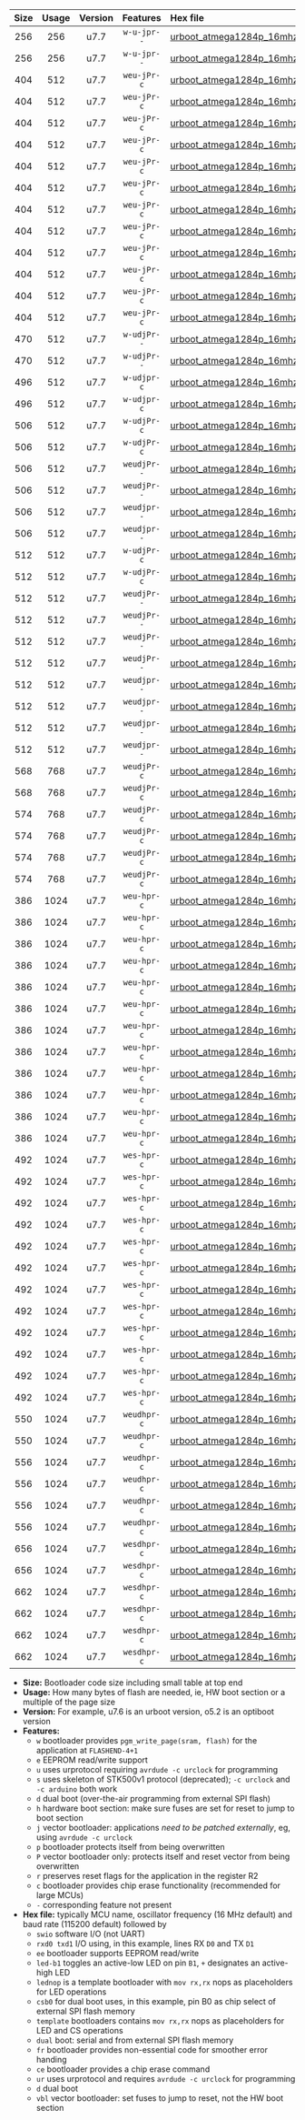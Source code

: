|Size|Usage|Version|Features|Hex file|
|:-:|:-:|:-:|:-:|:--|
|256|256|u7.7|`w-u-jpr--`|[urboot_atmega1284p_16mhz_230400bps_swio_rxd0_txd1_ur_vbl.hex](https://raw.githubusercontent.com/stefanrueger/urboot.hex/main/mcus/atmega1284p/fcpu_16mhz/230400_bps/urboot_atmega1284p_16mhz_230400bps_swio_rxd0_txd1_ur_vbl.hex)|
|256|256|u7.7|`w-u-jpr--`|[urboot_atmega1284p_16mhz_230400bps_swio_rxd2_txd3_ur_vbl.hex](https://raw.githubusercontent.com/stefanrueger/urboot.hex/main/mcus/atmega1284p/fcpu_16mhz/230400_bps/urboot_atmega1284p_16mhz_230400bps_swio_rxd2_txd3_ur_vbl.hex)|
|404|512|u7.7|`weu-jPr-c`|[urboot_atmega1284p_16mhz_230400bps_swio_rxd0_txd1_ee_led+b0_fr_ce_ur_vbl.hex](https://raw.githubusercontent.com/stefanrueger/urboot.hex/main/mcus/atmega1284p/fcpu_16mhz/230400_bps/urboot_atmega1284p_16mhz_230400bps_swio_rxd0_txd1_ee_led+b0_fr_ce_ur_vbl.hex)|
|404|512|u7.7|`weu-jPr-c`|[urboot_atmega1284p_16mhz_230400bps_swio_rxd0_txd1_ee_led+b5_fr_ce_ur_vbl.hex](https://raw.githubusercontent.com/stefanrueger/urboot.hex/main/mcus/atmega1284p/fcpu_16mhz/230400_bps/urboot_atmega1284p_16mhz_230400bps_swio_rxd0_txd1_ee_led+b5_fr_ce_ur_vbl.hex)|
|404|512|u7.7|`weu-jPr-c`|[urboot_atmega1284p_16mhz_230400bps_swio_rxd0_txd1_ee_led+b7_fr_ce_ur_vbl.hex](https://raw.githubusercontent.com/stefanrueger/urboot.hex/main/mcus/atmega1284p/fcpu_16mhz/230400_bps/urboot_atmega1284p_16mhz_230400bps_swio_rxd0_txd1_ee_led+b7_fr_ce_ur_vbl.hex)|
|404|512|u7.7|`weu-jPr-c`|[urboot_atmega1284p_16mhz_230400bps_swio_rxd0_txd1_ee_led+c7_fr_ce_ur_vbl.hex](https://raw.githubusercontent.com/stefanrueger/urboot.hex/main/mcus/atmega1284p/fcpu_16mhz/230400_bps/urboot_atmega1284p_16mhz_230400bps_swio_rxd0_txd1_ee_led+c7_fr_ce_ur_vbl.hex)|
|404|512|u7.7|`weu-jPr-c`|[urboot_atmega1284p_16mhz_230400bps_swio_rxd0_txd1_ee_led+d7_fr_ce_ur_vbl.hex](https://raw.githubusercontent.com/stefanrueger/urboot.hex/main/mcus/atmega1284p/fcpu_16mhz/230400_bps/urboot_atmega1284p_16mhz_230400bps_swio_rxd0_txd1_ee_led+d7_fr_ce_ur_vbl.hex)|
|404|512|u7.7|`weu-jPr-c`|[urboot_atmega1284p_16mhz_230400bps_swio_rxd0_txd1_ee_lednop_fr_ce_ur_vbl.hex](https://raw.githubusercontent.com/stefanrueger/urboot.hex/main/mcus/atmega1284p/fcpu_16mhz/230400_bps/urboot_atmega1284p_16mhz_230400bps_swio_rxd0_txd1_ee_lednop_fr_ce_ur_vbl.hex)|
|404|512|u7.7|`weu-jPr-c`|[urboot_atmega1284p_16mhz_230400bps_swio_rxd2_txd3_ee_led+b0_fr_ce_ur_vbl.hex](https://raw.githubusercontent.com/stefanrueger/urboot.hex/main/mcus/atmega1284p/fcpu_16mhz/230400_bps/urboot_atmega1284p_16mhz_230400bps_swio_rxd2_txd3_ee_led+b0_fr_ce_ur_vbl.hex)|
|404|512|u7.7|`weu-jPr-c`|[urboot_atmega1284p_16mhz_230400bps_swio_rxd2_txd3_ee_led+b5_fr_ce_ur_vbl.hex](https://raw.githubusercontent.com/stefanrueger/urboot.hex/main/mcus/atmega1284p/fcpu_16mhz/230400_bps/urboot_atmega1284p_16mhz_230400bps_swio_rxd2_txd3_ee_led+b5_fr_ce_ur_vbl.hex)|
|404|512|u7.7|`weu-jPr-c`|[urboot_atmega1284p_16mhz_230400bps_swio_rxd2_txd3_ee_led+b7_fr_ce_ur_vbl.hex](https://raw.githubusercontent.com/stefanrueger/urboot.hex/main/mcus/atmega1284p/fcpu_16mhz/230400_bps/urboot_atmega1284p_16mhz_230400bps_swio_rxd2_txd3_ee_led+b7_fr_ce_ur_vbl.hex)|
|404|512|u7.7|`weu-jPr-c`|[urboot_atmega1284p_16mhz_230400bps_swio_rxd2_txd3_ee_led+c7_fr_ce_ur_vbl.hex](https://raw.githubusercontent.com/stefanrueger/urboot.hex/main/mcus/atmega1284p/fcpu_16mhz/230400_bps/urboot_atmega1284p_16mhz_230400bps_swio_rxd2_txd3_ee_led+c7_fr_ce_ur_vbl.hex)|
|404|512|u7.7|`weu-jPr-c`|[urboot_atmega1284p_16mhz_230400bps_swio_rxd2_txd3_ee_led+d7_fr_ce_ur_vbl.hex](https://raw.githubusercontent.com/stefanrueger/urboot.hex/main/mcus/atmega1284p/fcpu_16mhz/230400_bps/urboot_atmega1284p_16mhz_230400bps_swio_rxd2_txd3_ee_led+d7_fr_ce_ur_vbl.hex)|
|404|512|u7.7|`weu-jPr-c`|[urboot_atmega1284p_16mhz_230400bps_swio_rxd2_txd3_ee_lednop_fr_ce_ur_vbl.hex](https://raw.githubusercontent.com/stefanrueger/urboot.hex/main/mcus/atmega1284p/fcpu_16mhz/230400_bps/urboot_atmega1284p_16mhz_230400bps_swio_rxd2_txd3_ee_lednop_fr_ce_ur_vbl.hex)|
|470|512|u7.7|`w-udjPr--`|[urboot_atmega1284p_16mhz_230400bps_swio_rxd0_txd1_template_dual_fr_ur_vbl.hex](https://raw.githubusercontent.com/stefanrueger/urboot.hex/main/mcus/atmega1284p/fcpu_16mhz/230400_bps/urboot_atmega1284p_16mhz_230400bps_swio_rxd0_txd1_template_dual_fr_ur_vbl.hex)|
|470|512|u7.7|`w-udjPr--`|[urboot_atmega1284p_16mhz_230400bps_swio_rxd2_txd3_template_dual_fr_ur_vbl.hex](https://raw.githubusercontent.com/stefanrueger/urboot.hex/main/mcus/atmega1284p/fcpu_16mhz/230400_bps/urboot_atmega1284p_16mhz_230400bps_swio_rxd2_txd3_template_dual_fr_ur_vbl.hex)|
|496|512|u7.7|`w-udjpr-c`|[urboot_atmega1284p_16mhz_230400bps_swio_rxd0_txd1_template_dual_fr_ce_ur_vbl.hex](https://raw.githubusercontent.com/stefanrueger/urboot.hex/main/mcus/atmega1284p/fcpu_16mhz/230400_bps/urboot_atmega1284p_16mhz_230400bps_swio_rxd0_txd1_template_dual_fr_ce_ur_vbl.hex)|
|496|512|u7.7|`w-udjpr-c`|[urboot_atmega1284p_16mhz_230400bps_swio_rxd2_txd3_template_dual_fr_ce_ur_vbl.hex](https://raw.githubusercontent.com/stefanrueger/urboot.hex/main/mcus/atmega1284p/fcpu_16mhz/230400_bps/urboot_atmega1284p_16mhz_230400bps_swio_rxd2_txd3_template_dual_fr_ce_ur_vbl.hex)|
|506|512|u7.7|`w-udjPr-c`|[urboot_atmega1284p_16mhz_230400bps_swio_rxd0_txd1_led+c7_csb3_dual_fr_ce_ur_vbl.hex](https://raw.githubusercontent.com/stefanrueger/urboot.hex/main/mcus/atmega1284p/fcpu_16mhz/230400_bps/urboot_atmega1284p_16mhz_230400bps_swio_rxd0_txd1_led+c7_csb3_dual_fr_ce_ur_vbl.hex)|
|506|512|u7.7|`w-udjPr-c`|[urboot_atmega1284p_16mhz_230400bps_swio_rxd2_txd3_led+c7_csb3_dual_fr_ce_ur_vbl.hex](https://raw.githubusercontent.com/stefanrueger/urboot.hex/main/mcus/atmega1284p/fcpu_16mhz/230400_bps/urboot_atmega1284p_16mhz_230400bps_swio_rxd2_txd3_led+c7_csb3_dual_fr_ce_ur_vbl.hex)|
|506|512|u7.7|`weudjPr--`|[urboot_atmega1284p_16mhz_230400bps_swio_rxd0_txd1_ee_led+c7_csb3_dual_ur_vbl.hex](https://raw.githubusercontent.com/stefanrueger/urboot.hex/main/mcus/atmega1284p/fcpu_16mhz/230400_bps/urboot_atmega1284p_16mhz_230400bps_swio_rxd0_txd1_ee_led+c7_csb3_dual_ur_vbl.hex)|
|506|512|u7.7|`weudjPr--`|[urboot_atmega1284p_16mhz_230400bps_swio_rxd2_txd3_ee_led+c7_csb3_dual_ur_vbl.hex](https://raw.githubusercontent.com/stefanrueger/urboot.hex/main/mcus/atmega1284p/fcpu_16mhz/230400_bps/urboot_atmega1284p_16mhz_230400bps_swio_rxd2_txd3_ee_led+c7_csb3_dual_ur_vbl.hex)|
|506|512|u7.7|`weudjpr--`|[urboot_atmega1284p_16mhz_230400bps_swio_rxd0_txd1_ee_led+c7_csb3_dual_fr_ur_vbl.hex](https://raw.githubusercontent.com/stefanrueger/urboot.hex/main/mcus/atmega1284p/fcpu_16mhz/230400_bps/urboot_atmega1284p_16mhz_230400bps_swio_rxd0_txd1_ee_led+c7_csb3_dual_fr_ur_vbl.hex)|
|506|512|u7.7|`weudjpr--`|[urboot_atmega1284p_16mhz_230400bps_swio_rxd2_txd3_ee_led+c7_csb3_dual_fr_ur_vbl.hex](https://raw.githubusercontent.com/stefanrueger/urboot.hex/main/mcus/atmega1284p/fcpu_16mhz/230400_bps/urboot_atmega1284p_16mhz_230400bps_swio_rxd2_txd3_ee_led+c7_csb3_dual_fr_ur_vbl.hex)|
|512|512|u7.7|`w-udjPr-c`|[urboot_atmega1284p_16mhz_230400bps_swio_rxd0_txd1_led+d7_csc7_dual_fr_ce_ur_vbl.hex](https://raw.githubusercontent.com/stefanrueger/urboot.hex/main/mcus/atmega1284p/fcpu_16mhz/230400_bps/urboot_atmega1284p_16mhz_230400bps_swio_rxd0_txd1_led+d7_csc7_dual_fr_ce_ur_vbl.hex)|
|512|512|u7.7|`w-udjPr-c`|[urboot_atmega1284p_16mhz_230400bps_swio_rxd2_txd3_led+d7_csc7_dual_fr_ce_ur_vbl.hex](https://raw.githubusercontent.com/stefanrueger/urboot.hex/main/mcus/atmega1284p/fcpu_16mhz/230400_bps/urboot_atmega1284p_16mhz_230400bps_swio_rxd2_txd3_led+d7_csc7_dual_fr_ce_ur_vbl.hex)|
|512|512|u7.7|`weudjPr--`|[urboot_atmega1284p_16mhz_230400bps_swio_rxd0_txd1_ee_led+d7_csc7_dual_ur_vbl.hex](https://raw.githubusercontent.com/stefanrueger/urboot.hex/main/mcus/atmega1284p/fcpu_16mhz/230400_bps/urboot_atmega1284p_16mhz_230400bps_swio_rxd0_txd1_ee_led+d7_csc7_dual_ur_vbl.hex)|
|512|512|u7.7|`weudjPr--`|[urboot_atmega1284p_16mhz_230400bps_swio_rxd0_txd1_ee_template_dual_ur_vbl.hex](https://raw.githubusercontent.com/stefanrueger/urboot.hex/main/mcus/atmega1284p/fcpu_16mhz/230400_bps/urboot_atmega1284p_16mhz_230400bps_swio_rxd0_txd1_ee_template_dual_ur_vbl.hex)|
|512|512|u7.7|`weudjPr--`|[urboot_atmega1284p_16mhz_230400bps_swio_rxd2_txd3_ee_led+d7_csc7_dual_ur_vbl.hex](https://raw.githubusercontent.com/stefanrueger/urboot.hex/main/mcus/atmega1284p/fcpu_16mhz/230400_bps/urboot_atmega1284p_16mhz_230400bps_swio_rxd2_txd3_ee_led+d7_csc7_dual_ur_vbl.hex)|
|512|512|u7.7|`weudjPr--`|[urboot_atmega1284p_16mhz_230400bps_swio_rxd2_txd3_ee_template_dual_ur_vbl.hex](https://raw.githubusercontent.com/stefanrueger/urboot.hex/main/mcus/atmega1284p/fcpu_16mhz/230400_bps/urboot_atmega1284p_16mhz_230400bps_swio_rxd2_txd3_ee_template_dual_ur_vbl.hex)|
|512|512|u7.7|`weudjpr--`|[urboot_atmega1284p_16mhz_230400bps_swio_rxd0_txd1_ee_led+d7_csc7_dual_fr_ur_vbl.hex](https://raw.githubusercontent.com/stefanrueger/urboot.hex/main/mcus/atmega1284p/fcpu_16mhz/230400_bps/urboot_atmega1284p_16mhz_230400bps_swio_rxd0_txd1_ee_led+d7_csc7_dual_fr_ur_vbl.hex)|
|512|512|u7.7|`weudjpr--`|[urboot_atmega1284p_16mhz_230400bps_swio_rxd0_txd1_ee_template_dual_fr_ur_vbl.hex](https://raw.githubusercontent.com/stefanrueger/urboot.hex/main/mcus/atmega1284p/fcpu_16mhz/230400_bps/urboot_atmega1284p_16mhz_230400bps_swio_rxd0_txd1_ee_template_dual_fr_ur_vbl.hex)|
|512|512|u7.7|`weudjpr--`|[urboot_atmega1284p_16mhz_230400bps_swio_rxd2_txd3_ee_led+d7_csc7_dual_fr_ur_vbl.hex](https://raw.githubusercontent.com/stefanrueger/urboot.hex/main/mcus/atmega1284p/fcpu_16mhz/230400_bps/urboot_atmega1284p_16mhz_230400bps_swio_rxd2_txd3_ee_led+d7_csc7_dual_fr_ur_vbl.hex)|
|512|512|u7.7|`weudjpr--`|[urboot_atmega1284p_16mhz_230400bps_swio_rxd2_txd3_ee_template_dual_fr_ur_vbl.hex](https://raw.githubusercontent.com/stefanrueger/urboot.hex/main/mcus/atmega1284p/fcpu_16mhz/230400_bps/urboot_atmega1284p_16mhz_230400bps_swio_rxd2_txd3_ee_template_dual_fr_ur_vbl.hex)|
|568|768|u7.7|`weudjPr-c`|[urboot_atmega1284p_16mhz_230400bps_swio_rxd0_txd1_ee_led+c7_csb3_dual_fr_ce_ur_vbl.hex](https://raw.githubusercontent.com/stefanrueger/urboot.hex/main/mcus/atmega1284p/fcpu_16mhz/230400_bps/urboot_atmega1284p_16mhz_230400bps_swio_rxd0_txd1_ee_led+c7_csb3_dual_fr_ce_ur_vbl.hex)|
|568|768|u7.7|`weudjPr-c`|[urboot_atmega1284p_16mhz_230400bps_swio_rxd2_txd3_ee_led+c7_csb3_dual_fr_ce_ur_vbl.hex](https://raw.githubusercontent.com/stefanrueger/urboot.hex/main/mcus/atmega1284p/fcpu_16mhz/230400_bps/urboot_atmega1284p_16mhz_230400bps_swio_rxd2_txd3_ee_led+c7_csb3_dual_fr_ce_ur_vbl.hex)|
|574|768|u7.7|`weudjPr-c`|[urboot_atmega1284p_16mhz_230400bps_swio_rxd0_txd1_ee_led+d7_csc7_dual_fr_ce_ur_vbl.hex](https://raw.githubusercontent.com/stefanrueger/urboot.hex/main/mcus/atmega1284p/fcpu_16mhz/230400_bps/urboot_atmega1284p_16mhz_230400bps_swio_rxd0_txd1_ee_led+d7_csc7_dual_fr_ce_ur_vbl.hex)|
|574|768|u7.7|`weudjPr-c`|[urboot_atmega1284p_16mhz_230400bps_swio_rxd0_txd1_ee_template_dual_fr_ce_ur_vbl.hex](https://raw.githubusercontent.com/stefanrueger/urboot.hex/main/mcus/atmega1284p/fcpu_16mhz/230400_bps/urboot_atmega1284p_16mhz_230400bps_swio_rxd0_txd1_ee_template_dual_fr_ce_ur_vbl.hex)|
|574|768|u7.7|`weudjPr-c`|[urboot_atmega1284p_16mhz_230400bps_swio_rxd2_txd3_ee_led+d7_csc7_dual_fr_ce_ur_vbl.hex](https://raw.githubusercontent.com/stefanrueger/urboot.hex/main/mcus/atmega1284p/fcpu_16mhz/230400_bps/urboot_atmega1284p_16mhz_230400bps_swio_rxd2_txd3_ee_led+d7_csc7_dual_fr_ce_ur_vbl.hex)|
|574|768|u7.7|`weudjPr-c`|[urboot_atmega1284p_16mhz_230400bps_swio_rxd2_txd3_ee_template_dual_fr_ce_ur_vbl.hex](https://raw.githubusercontent.com/stefanrueger/urboot.hex/main/mcus/atmega1284p/fcpu_16mhz/230400_bps/urboot_atmega1284p_16mhz_230400bps_swio_rxd2_txd3_ee_template_dual_fr_ce_ur_vbl.hex)|
|386|1024|u7.7|`weu-hpr-c`|[urboot_atmega1284p_16mhz_230400bps_swio_rxd0_txd1_ee_led+b0_fr_ce_ur.hex](https://raw.githubusercontent.com/stefanrueger/urboot.hex/main/mcus/atmega1284p/fcpu_16mhz/230400_bps/urboot_atmega1284p_16mhz_230400bps_swio_rxd0_txd1_ee_led+b0_fr_ce_ur.hex)|
|386|1024|u7.7|`weu-hpr-c`|[urboot_atmega1284p_16mhz_230400bps_swio_rxd0_txd1_ee_led+b5_fr_ce_ur.hex](https://raw.githubusercontent.com/stefanrueger/urboot.hex/main/mcus/atmega1284p/fcpu_16mhz/230400_bps/urboot_atmega1284p_16mhz_230400bps_swio_rxd0_txd1_ee_led+b5_fr_ce_ur.hex)|
|386|1024|u7.7|`weu-hpr-c`|[urboot_atmega1284p_16mhz_230400bps_swio_rxd0_txd1_ee_led+b7_fr_ce_ur.hex](https://raw.githubusercontent.com/stefanrueger/urboot.hex/main/mcus/atmega1284p/fcpu_16mhz/230400_bps/urboot_atmega1284p_16mhz_230400bps_swio_rxd0_txd1_ee_led+b7_fr_ce_ur.hex)|
|386|1024|u7.7|`weu-hpr-c`|[urboot_atmega1284p_16mhz_230400bps_swio_rxd0_txd1_ee_led+c7_fr_ce_ur.hex](https://raw.githubusercontent.com/stefanrueger/urboot.hex/main/mcus/atmega1284p/fcpu_16mhz/230400_bps/urboot_atmega1284p_16mhz_230400bps_swio_rxd0_txd1_ee_led+c7_fr_ce_ur.hex)|
|386|1024|u7.7|`weu-hpr-c`|[urboot_atmega1284p_16mhz_230400bps_swio_rxd0_txd1_ee_led+d7_fr_ce_ur.hex](https://raw.githubusercontent.com/stefanrueger/urboot.hex/main/mcus/atmega1284p/fcpu_16mhz/230400_bps/urboot_atmega1284p_16mhz_230400bps_swio_rxd0_txd1_ee_led+d7_fr_ce_ur.hex)|
|386|1024|u7.7|`weu-hpr-c`|[urboot_atmega1284p_16mhz_230400bps_swio_rxd0_txd1_ee_lednop_fr_ce_ur.hex](https://raw.githubusercontent.com/stefanrueger/urboot.hex/main/mcus/atmega1284p/fcpu_16mhz/230400_bps/urboot_atmega1284p_16mhz_230400bps_swio_rxd0_txd1_ee_lednop_fr_ce_ur.hex)|
|386|1024|u7.7|`weu-hpr-c`|[urboot_atmega1284p_16mhz_230400bps_swio_rxd2_txd3_ee_led+b0_fr_ce_ur.hex](https://raw.githubusercontent.com/stefanrueger/urboot.hex/main/mcus/atmega1284p/fcpu_16mhz/230400_bps/urboot_atmega1284p_16mhz_230400bps_swio_rxd2_txd3_ee_led+b0_fr_ce_ur.hex)|
|386|1024|u7.7|`weu-hpr-c`|[urboot_atmega1284p_16mhz_230400bps_swio_rxd2_txd3_ee_led+b5_fr_ce_ur.hex](https://raw.githubusercontent.com/stefanrueger/urboot.hex/main/mcus/atmega1284p/fcpu_16mhz/230400_bps/urboot_atmega1284p_16mhz_230400bps_swio_rxd2_txd3_ee_led+b5_fr_ce_ur.hex)|
|386|1024|u7.7|`weu-hpr-c`|[urboot_atmega1284p_16mhz_230400bps_swio_rxd2_txd3_ee_led+b7_fr_ce_ur.hex](https://raw.githubusercontent.com/stefanrueger/urboot.hex/main/mcus/atmega1284p/fcpu_16mhz/230400_bps/urboot_atmega1284p_16mhz_230400bps_swio_rxd2_txd3_ee_led+b7_fr_ce_ur.hex)|
|386|1024|u7.7|`weu-hpr-c`|[urboot_atmega1284p_16mhz_230400bps_swio_rxd2_txd3_ee_led+c7_fr_ce_ur.hex](https://raw.githubusercontent.com/stefanrueger/urboot.hex/main/mcus/atmega1284p/fcpu_16mhz/230400_bps/urboot_atmega1284p_16mhz_230400bps_swio_rxd2_txd3_ee_led+c7_fr_ce_ur.hex)|
|386|1024|u7.7|`weu-hpr-c`|[urboot_atmega1284p_16mhz_230400bps_swio_rxd2_txd3_ee_led+d7_fr_ce_ur.hex](https://raw.githubusercontent.com/stefanrueger/urboot.hex/main/mcus/atmega1284p/fcpu_16mhz/230400_bps/urboot_atmega1284p_16mhz_230400bps_swio_rxd2_txd3_ee_led+d7_fr_ce_ur.hex)|
|386|1024|u7.7|`weu-hpr-c`|[urboot_atmega1284p_16mhz_230400bps_swio_rxd2_txd3_ee_lednop_fr_ce_ur.hex](https://raw.githubusercontent.com/stefanrueger/urboot.hex/main/mcus/atmega1284p/fcpu_16mhz/230400_bps/urboot_atmega1284p_16mhz_230400bps_swio_rxd2_txd3_ee_lednop_fr_ce_ur.hex)|
|492|1024|u7.7|`wes-hpr-c`|[urboot_atmega1284p_16mhz_230400bps_swio_rxd0_txd1_ee_led+b0_fr_ce.hex](https://raw.githubusercontent.com/stefanrueger/urboot.hex/main/mcus/atmega1284p/fcpu_16mhz/230400_bps/urboot_atmega1284p_16mhz_230400bps_swio_rxd0_txd1_ee_led+b0_fr_ce.hex)|
|492|1024|u7.7|`wes-hpr-c`|[urboot_atmega1284p_16mhz_230400bps_swio_rxd0_txd1_ee_led+b5_fr_ce.hex](https://raw.githubusercontent.com/stefanrueger/urboot.hex/main/mcus/atmega1284p/fcpu_16mhz/230400_bps/urboot_atmega1284p_16mhz_230400bps_swio_rxd0_txd1_ee_led+b5_fr_ce.hex)|
|492|1024|u7.7|`wes-hpr-c`|[urboot_atmega1284p_16mhz_230400bps_swio_rxd0_txd1_ee_led+b7_fr_ce.hex](https://raw.githubusercontent.com/stefanrueger/urboot.hex/main/mcus/atmega1284p/fcpu_16mhz/230400_bps/urboot_atmega1284p_16mhz_230400bps_swio_rxd0_txd1_ee_led+b7_fr_ce.hex)|
|492|1024|u7.7|`wes-hpr-c`|[urboot_atmega1284p_16mhz_230400bps_swio_rxd0_txd1_ee_led+c7_fr_ce.hex](https://raw.githubusercontent.com/stefanrueger/urboot.hex/main/mcus/atmega1284p/fcpu_16mhz/230400_bps/urboot_atmega1284p_16mhz_230400bps_swio_rxd0_txd1_ee_led+c7_fr_ce.hex)|
|492|1024|u7.7|`wes-hpr-c`|[urboot_atmega1284p_16mhz_230400bps_swio_rxd0_txd1_ee_led+d7_fr_ce.hex](https://raw.githubusercontent.com/stefanrueger/urboot.hex/main/mcus/atmega1284p/fcpu_16mhz/230400_bps/urboot_atmega1284p_16mhz_230400bps_swio_rxd0_txd1_ee_led+d7_fr_ce.hex)|
|492|1024|u7.7|`wes-hpr-c`|[urboot_atmega1284p_16mhz_230400bps_swio_rxd0_txd1_ee_lednop_fr_ce.hex](https://raw.githubusercontent.com/stefanrueger/urboot.hex/main/mcus/atmega1284p/fcpu_16mhz/230400_bps/urboot_atmega1284p_16mhz_230400bps_swio_rxd0_txd1_ee_lednop_fr_ce.hex)|
|492|1024|u7.7|`wes-hpr-c`|[urboot_atmega1284p_16mhz_230400bps_swio_rxd2_txd3_ee_led+b0_fr_ce.hex](https://raw.githubusercontent.com/stefanrueger/urboot.hex/main/mcus/atmega1284p/fcpu_16mhz/230400_bps/urboot_atmega1284p_16mhz_230400bps_swio_rxd2_txd3_ee_led+b0_fr_ce.hex)|
|492|1024|u7.7|`wes-hpr-c`|[urboot_atmega1284p_16mhz_230400bps_swio_rxd2_txd3_ee_led+b5_fr_ce.hex](https://raw.githubusercontent.com/stefanrueger/urboot.hex/main/mcus/atmega1284p/fcpu_16mhz/230400_bps/urboot_atmega1284p_16mhz_230400bps_swio_rxd2_txd3_ee_led+b5_fr_ce.hex)|
|492|1024|u7.7|`wes-hpr-c`|[urboot_atmega1284p_16mhz_230400bps_swio_rxd2_txd3_ee_led+b7_fr_ce.hex](https://raw.githubusercontent.com/stefanrueger/urboot.hex/main/mcus/atmega1284p/fcpu_16mhz/230400_bps/urboot_atmega1284p_16mhz_230400bps_swio_rxd2_txd3_ee_led+b7_fr_ce.hex)|
|492|1024|u7.7|`wes-hpr-c`|[urboot_atmega1284p_16mhz_230400bps_swio_rxd2_txd3_ee_led+c7_fr_ce.hex](https://raw.githubusercontent.com/stefanrueger/urboot.hex/main/mcus/atmega1284p/fcpu_16mhz/230400_bps/urboot_atmega1284p_16mhz_230400bps_swio_rxd2_txd3_ee_led+c7_fr_ce.hex)|
|492|1024|u7.7|`wes-hpr-c`|[urboot_atmega1284p_16mhz_230400bps_swio_rxd2_txd3_ee_led+d7_fr_ce.hex](https://raw.githubusercontent.com/stefanrueger/urboot.hex/main/mcus/atmega1284p/fcpu_16mhz/230400_bps/urboot_atmega1284p_16mhz_230400bps_swio_rxd2_txd3_ee_led+d7_fr_ce.hex)|
|492|1024|u7.7|`wes-hpr-c`|[urboot_atmega1284p_16mhz_230400bps_swio_rxd2_txd3_ee_lednop_fr_ce.hex](https://raw.githubusercontent.com/stefanrueger/urboot.hex/main/mcus/atmega1284p/fcpu_16mhz/230400_bps/urboot_atmega1284p_16mhz_230400bps_swio_rxd2_txd3_ee_lednop_fr_ce.hex)|
|550|1024|u7.7|`weudhpr-c`|[urboot_atmega1284p_16mhz_230400bps_swio_rxd0_txd1_ee_led+c7_csb3_dual_fr_ce_ur.hex](https://raw.githubusercontent.com/stefanrueger/urboot.hex/main/mcus/atmega1284p/fcpu_16mhz/230400_bps/urboot_atmega1284p_16mhz_230400bps_swio_rxd0_txd1_ee_led+c7_csb3_dual_fr_ce_ur.hex)|
|550|1024|u7.7|`weudhpr-c`|[urboot_atmega1284p_16mhz_230400bps_swio_rxd2_txd3_ee_led+c7_csb3_dual_fr_ce_ur.hex](https://raw.githubusercontent.com/stefanrueger/urboot.hex/main/mcus/atmega1284p/fcpu_16mhz/230400_bps/urboot_atmega1284p_16mhz_230400bps_swio_rxd2_txd3_ee_led+c7_csb3_dual_fr_ce_ur.hex)|
|556|1024|u7.7|`weudhpr-c`|[urboot_atmega1284p_16mhz_230400bps_swio_rxd0_txd1_ee_led+d7_csc7_dual_fr_ce_ur.hex](https://raw.githubusercontent.com/stefanrueger/urboot.hex/main/mcus/atmega1284p/fcpu_16mhz/230400_bps/urboot_atmega1284p_16mhz_230400bps_swio_rxd0_txd1_ee_led+d7_csc7_dual_fr_ce_ur.hex)|
|556|1024|u7.7|`weudhpr-c`|[urboot_atmega1284p_16mhz_230400bps_swio_rxd0_txd1_ee_template_dual_fr_ce_ur.hex](https://raw.githubusercontent.com/stefanrueger/urboot.hex/main/mcus/atmega1284p/fcpu_16mhz/230400_bps/urboot_atmega1284p_16mhz_230400bps_swio_rxd0_txd1_ee_template_dual_fr_ce_ur.hex)|
|556|1024|u7.7|`weudhpr-c`|[urboot_atmega1284p_16mhz_230400bps_swio_rxd2_txd3_ee_led+d7_csc7_dual_fr_ce_ur.hex](https://raw.githubusercontent.com/stefanrueger/urboot.hex/main/mcus/atmega1284p/fcpu_16mhz/230400_bps/urboot_atmega1284p_16mhz_230400bps_swio_rxd2_txd3_ee_led+d7_csc7_dual_fr_ce_ur.hex)|
|556|1024|u7.7|`weudhpr-c`|[urboot_atmega1284p_16mhz_230400bps_swio_rxd2_txd3_ee_template_dual_fr_ce_ur.hex](https://raw.githubusercontent.com/stefanrueger/urboot.hex/main/mcus/atmega1284p/fcpu_16mhz/230400_bps/urboot_atmega1284p_16mhz_230400bps_swio_rxd2_txd3_ee_template_dual_fr_ce_ur.hex)|
|656|1024|u7.7|`wesdhpr-c`|[urboot_atmega1284p_16mhz_230400bps_swio_rxd0_txd1_ee_led+c7_csb3_dual_fr_ce.hex](https://raw.githubusercontent.com/stefanrueger/urboot.hex/main/mcus/atmega1284p/fcpu_16mhz/230400_bps/urboot_atmega1284p_16mhz_230400bps_swio_rxd0_txd1_ee_led+c7_csb3_dual_fr_ce.hex)|
|656|1024|u7.7|`wesdhpr-c`|[urboot_atmega1284p_16mhz_230400bps_swio_rxd2_txd3_ee_led+c7_csb3_dual_fr_ce.hex](https://raw.githubusercontent.com/stefanrueger/urboot.hex/main/mcus/atmega1284p/fcpu_16mhz/230400_bps/urboot_atmega1284p_16mhz_230400bps_swio_rxd2_txd3_ee_led+c7_csb3_dual_fr_ce.hex)|
|662|1024|u7.7|`wesdhpr-c`|[urboot_atmega1284p_16mhz_230400bps_swio_rxd0_txd1_ee_led+d7_csc7_dual_fr_ce.hex](https://raw.githubusercontent.com/stefanrueger/urboot.hex/main/mcus/atmega1284p/fcpu_16mhz/230400_bps/urboot_atmega1284p_16mhz_230400bps_swio_rxd0_txd1_ee_led+d7_csc7_dual_fr_ce.hex)|
|662|1024|u7.7|`wesdhpr-c`|[urboot_atmega1284p_16mhz_230400bps_swio_rxd0_txd1_ee_template_dual_fr_ce.hex](https://raw.githubusercontent.com/stefanrueger/urboot.hex/main/mcus/atmega1284p/fcpu_16mhz/230400_bps/urboot_atmega1284p_16mhz_230400bps_swio_rxd0_txd1_ee_template_dual_fr_ce.hex)|
|662|1024|u7.7|`wesdhpr-c`|[urboot_atmega1284p_16mhz_230400bps_swio_rxd2_txd3_ee_led+d7_csc7_dual_fr_ce.hex](https://raw.githubusercontent.com/stefanrueger/urboot.hex/main/mcus/atmega1284p/fcpu_16mhz/230400_bps/urboot_atmega1284p_16mhz_230400bps_swio_rxd2_txd3_ee_led+d7_csc7_dual_fr_ce.hex)|
|662|1024|u7.7|`wesdhpr-c`|[urboot_atmega1284p_16mhz_230400bps_swio_rxd2_txd3_ee_template_dual_fr_ce.hex](https://raw.githubusercontent.com/stefanrueger/urboot.hex/main/mcus/atmega1284p/fcpu_16mhz/230400_bps/urboot_atmega1284p_16mhz_230400bps_swio_rxd2_txd3_ee_template_dual_fr_ce.hex)|

- **Size:** Bootloader code size including small table at top end
- **Usage:** How many bytes of flash are needed, ie, HW boot section or a multiple of the page size
- **Version:** For example, u7.6 is an urboot version, o5.2 is an optiboot version
- **Features:**
  + `w` bootloader provides `pgm_write_page(sram, flash)` for the application at `FLASHEND-4+1`
  + `e` EEPROM read/write support
  + `u` uses urprotocol requiring `avrdude -c urclock` for programming
  + `s` uses skeleton of STK500v1 protocol (deprecated); `-c urclock` and `-c arduino` both work
  + `d` dual boot (over-the-air programming from external SPI flash)
  + `h` hardware boot section: make sure fuses are set for reset to jump to boot section
  + `j` vector bootloader: applications *need to be patched externally*, eg, using `avrdude -c urclock`
  + `p` bootloader protects itself from being overwritten
  + `P` vector bootloader only: protects itself and reset vector from being overwritten
  + `r` preserves reset flags for the application in the register R2
  + `c` bootloader provides chip erase functionality (recommended for large MCUs)
  + `-` corresponding feature not present
- **Hex file:** typically MCU name, oscillator frequency (16 MHz default) and baud rate (115200 default) followed by
  + `swio` software I/O (not UART)
  + `rxd0 txd1` I/O using, in this example, lines RX `D0` and TX `D1`
  + `ee` bootloader supports EEPROM read/write
  + `led-b1` toggles an active-low LED on pin `B1`, `+` designates an active-high LED
  + `lednop` is a template bootloader with `mov rx,rx` nops as placeholders for LED operations
  + `csb0` for dual boot uses, in this example, pin B0 as chip select of external SPI flash memory
  + `template` bootloaders contains `mov rx,rx` nops as placeholders for LED and CS operations
  + `dual` boot: serial and from external SPI flash memory
  + `fr` bootloader provides non-essential code for smoother error handing
  + `ce` bootloader provides a chip erase command
  + `ur` uses urprotocol and requires `avrdude -c urclock` for programming
  + `d` dual boot
  + `vbl` vector bootloader: set fuses to jump to reset, not the HW boot section
